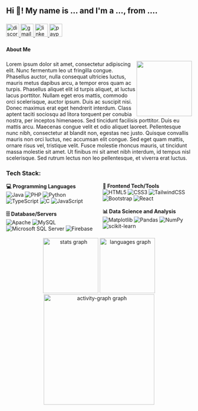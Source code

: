 <h2 align="left">Hi 👋! My name is ... and I'm a ..., from ....</h2>

###

<div align="left">
  <a href="yoenuts" target="_blank">
    <img src="https://img.shields.io/static/v1?message=Discord&logo=discord&label=&color=7289DA&logoColor=white&labelColor=&style=for-the-badge" height="35" alt="discord logo"  />
  </a>
  <a href="erleinureta@gmail.com" target="_blank">
    <img src="https://img.shields.io/static/v1?message=Gmail&logo=gmail&label=&color=D14836&logoColor=white&labelColor=&style=for-the-badge" height="35" alt="gmail logo"  />
  </a>
  <a href="https://www.linkedin.com/in/erleinureta/" target="_blank">
    <img src="https://img.shields.io/static/v1?message=LinkedIn&logo=linkedin&label=&color=0077B5&logoColor=white&labelColor=&style=for-the-badge" height="35" alt="linkedin logo"  />
  </a>
  <a href="https://www.paypal.com/paypalme/choweelin" target="_blank">
    <img src="https://img.shields.io/static/v1?message=PayPal&logo=paypal&label=&color=00457C&logoColor=white&labelColor=&style=for-the-badge" height="35" alt="paypal logo"  />
  </a>
</div>

###

<h4 align="left">About Me</h4>

###

<img align="right" height="150" src="https://media0.giphy.com/media/v1.Y2lkPTc5MGI3NjExMXA2dmtrbzBodTN5dXc0bjNlaXlxdXJ2cXVtY3BmOGlmMXpiNWk2cyZlcD12MV9pbnRlcm5hbF9naWZfYnlfaWQmY3Q9Zw/jnWMCLBfJb7CK4D8iY/giphy.webp"  />

###

<p align="left">
Lorem ipsum dolor sit amet, consectetur adipiscing elit. Nunc fermentum leo ut fringilla congue. Phasellus auctor, nulla consequat ultricies luctus, mauris metus dapibus arcu, a tempor eros quam ac turpis. Phasellus aliquet elit id turpis aliquet, at luctus lacus porttitor. Nullam eget eros mattis, commodo orci scelerisque, auctor ipsum. Duis ac suscipit nisi. Donec maximus erat eget hendrerit interdum. Class aptent taciti sociosqu ad litora torquent per conubia nostra, per inceptos himenaeos. Sed tincidunt facilisis porttitor. Duis eu mattis arcu. Maecenas congue velit et odio aliquet laoreet. Pellentesque nunc nibh, consectetur at blandit non, egestas nec justo. Quisque convallis mauris non orci luctus, nec accumsan elit congue. Sed eget quam mattis, ornare risus vel, tristique velit. Fusce molestie rhoncus mauris, ut tincidunt massa molestie sit amet. Ut finibus mi sit amet nibh interdum, id tempus nisl scelerisque. Sed rutrum lectus non leo pellentesque, et viverra erat luctus.</p>

###

### Tech Stack:

<div style="display: flex; justify-content: space-between;">

<div style="flex: 1; padding-right: 10px;">
  <strong>💻 Programming Languages</strong><br>
  <img src="https://img.shields.io/badge/java-%23ED8B00.svg?style=flat&logo=openjdk&logoColor=white" alt="Java"/>
  <img src="https://img.shields.io/badge/php-%23777BB4.svg?style=flat&logo=php&logoColor=white" alt="PHP"/>
  <img src="https://img.shields.io/badge/python-3670A0?style=flat&logo=python&logoColor=ffdd54" alt="Python"/>
  <img src="https://img.shields.io/badge/typescript-%23007ACC.svg?style=flat&logo=typescript&logoColor=white" alt="TypeScript"/>
  <img src="https://img.shields.io/badge/c-%2300599C.svg?style=flat&logo=c&logoColor=white" alt="C"/>
  <img src="https://img.shields.io/badge/javascript-%23323330.svg?style=flat&logo=javascript&logoColor=%23F7DF1E" alt="JavaScript"/>
  <br><br>
  <strong>🗄️ Database/Servers</strong><br>
  <img src="https://img.shields.io/badge/apache-%23D42029.svg?style=flat&logo=apache&logoColor=white" alt="Apache"/>
  <img src="https://img.shields.io/badge/mysql-4479A1.svg?style=flat&logo=mysql&logoColor=white" alt="MySQL"/>
  <img src="https://img.shields.io/badge/Microsoft%20SQL%20Server-CC2927?style=flat&logo=microsoft%20sql%20server&logoColor=white" alt="Microsoft SQL Server"/>
  <img src="https://img.shields.io/badge/firebase-%23039BE5.svg?style=flat&logo=firebase" alt="Firebase"/>
</div>

<div style="flex: 1; padding-left: 10px;">
  <strong>🎨 Frontend Tech/Tools</strong><br>
  <img src="https://img.shields.io/badge/html5-%23E34F26.svg?style=flat&logo=html5&logoColor=white" alt="HTML5"/>
  <img src="https://img.shields.io/badge/css3-%231572B6.svg?style=flat&logo=css3&logoColor=white" alt="CSS3"/>
  <img src="https://img.shields.io/badge/tailwindcss-%2338B2AC.svg?style=flat&logo=tailwind-css&logoColor=white" alt="TailwindCSS"/>
  <img src="https://img.shields.io/badge/bootstrap-%238511FA.svg?style=flat&logo=bootstrap&logoColor=white" alt="Bootstrap"/>
  <img src="https://img.shields.io/badge/react-%2320232a.svg?style=flat&logo=react&logoColor=%2361DAFB" alt="React"/>
  <br><br>
  <strong>📊 Data Science and Analysis</strong><br>
  <img src="https://img.shields.io/badge/Matplotlib-%23ffffff.svg?style=flat&logo=Matplotlib&logoColor=black" alt="Matplotlib"/>
  <img src="https://img.shields.io/badge/pandas-%23150458.svg?style=flat&logo=pandas&logoColor=white" alt="Pandas"/>
  <img src="https://img.shields.io/badge/numpy-%23013243.svg?style=flat&logo=numpy&logoColor=white" alt="NumPy"/>
  <img src="https://img.shields.io/badge/scikit--learn-%23F7931E.svg?style=flat&logo=scikit-learn&logoColor=white" alt="scikit-learn"/>
</div>

</div>


<br clear="both">

<div align="center">
  <img src="https://github-readme-stats.vercel.app/api?username=peachpanic&hide_title=false&hide_rank=false&show_icons=true&include_all_commits=true&count_private=true&disable_animations=false&theme=shades-of-purple&locale=en&hide_border=true&order=1" height="150" alt="stats graph"  />
  <img src="https://github-readme-stats.vercel.app/api/top-langs?username=peachpanic&locale=en&hide_title=false&layout=compact&card_width=320&langs_count=5&theme=shades-of-purple&hide_border=true&order=2" height="150" alt="languages graph"  />
  <img src="https://github-readme-activity-graph.vercel.app/graph?username=peachpanic&radius=16&theme=modern-lilac&area=true&order=5&hide_border=true&hide_title=true" height="300" alt="activity-graph graph"  />
</div>

###
